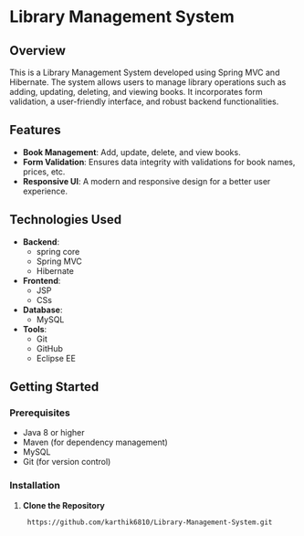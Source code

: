 # Library Management System

## Overview

This is a Library Management System developed using Spring MVC and Hibernate. The system allows users to manage library operations such as adding, updating, deleting, and viewing books. It incorporates form validation, a user-friendly interface, and robust backend functionalities.

## Features

- **Book Management**: Add, update, delete, and view books.
- **Form Validation**: Ensures data integrity with validations for book names, prices, etc.
- **Responsive UI**: A modern and responsive design for a better user experience.

## Technologies Used

- **Backend**:
  - spring core 
  - Spring MVC
  - Hibernate
- **Frontend**:
  - JSP
  - CSs
- **Database**: 
  - MySQL
- **Tools**:
  - Git
  - GitHub
  - Eclipse EE

## Getting Started

### Prerequisites

- Java 8 or higher
- Maven (for dependency management)
- MySQL
- Git (for version control)

### Installation

1. **Clone the Repository**

   ```bash
    https://github.com/karthik6810/Library-Management-System.git

